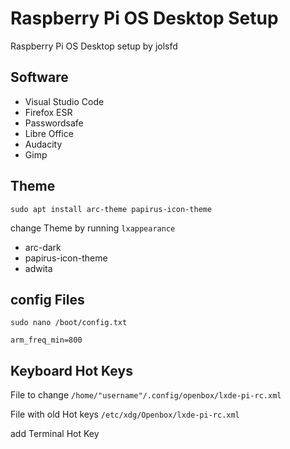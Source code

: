 # Raspberry Pi OS Desktop Setup
Raspberry Pi OS Desktop setup by jolsfd

## Software
* Visual Studio Code
* Firefox ESR
* Passwordsafe
* Libre Office
* Audacity
* Gimp

## Theme

`sudo apt install arc-theme papirus-icon-theme`

change Theme by running `lxappearance`

* arc-dark
* papirus-icon-theme
* adwita

## config Files

`sudo nano /boot/config.txt`

`arm_freq_min=800`

## Keyboard Hot Keys

File to change `/home/"username"/.config/openbox/lxde-pi-rc.xml`

File with old Hot keys `/etc/xdg/Openbox/lxde-pi-rc.xml`

add Terminal Hot Key
